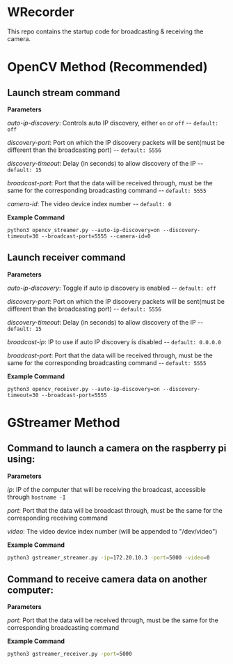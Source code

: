 # WRecorder
This repo contains the startup code for broadcasting & receiving the camera.

# OpenCV Method (Recommended)

## Launch stream command
**Parameters**

*auto-ip-discovery*: Controls auto IP discovery, either `on` or `off` -- `default: off`

*discovery-port*: Port on which the IP discovery packets will be sent(must be different than the broadcasting port) -- `default: 5556`

*discovery-timeout*: Delay (in seconds) to allow discovery of the IP -- `default: 15`

*broadcast-port*: Port that the data will be received through, must be the same for the corresponding broadcasting command -- `default: 5555`

*camera-id*: The video device index number -- `default: 0`

**Example Command**
```
python3 opencv_streamer.py --auto-ip-discovery=on --discovery-timeout=30 --broadcast-port=5555 --camera-id=0
```


## Launch receiver command
**Parameters**

*auto-ip-discovery*: Toggle if auto ip discovery is enabled -- `default: off`

*discovery-port*: Port on which the IP discovery packets will be sent(must be different than the broadcasting port) -- `default: 5556`

*discovery-timeout*: Delay (in seconds) to allow discovery of the IP -- `default: 15`

*broadcast-ip*: IP to use if auto IP discovery is disabled -- `default: 0.0.0.0`

*broadcast-port*: Port that the data will be received through, must be the same for the corresponding broadcasting command -- `default: 5555`

**Example Command**
```
python3 opencv_receiver.py --auto-ip-discovery=on --discovery-timeout=30 --broadcast-port=5555
```

# GStreamer Method

##  Command to launch a camera on the raspberry pi using:
**Parameters**

*ip*: IP of the computer that will be receiving the broadcast, accessible through `hostname -I`

*port*: Port that the data will be broadcast through, must be the same for the corresponding receiving command

*video*: The video device index number (will be appended to "/dev/video")

**Example Command**
```sh
python3 gstreamer_streamer.py -ip=172.20.10.3 -port=5000 -video=0
```

## Command to receive camera data on another computer:
**Parameters**

*port*: Port that the data will be received through, must be the same for the corresponding broadcasting command

**Example Command**
```sh
python3 gstreamer_receiver.py -port=5000
```